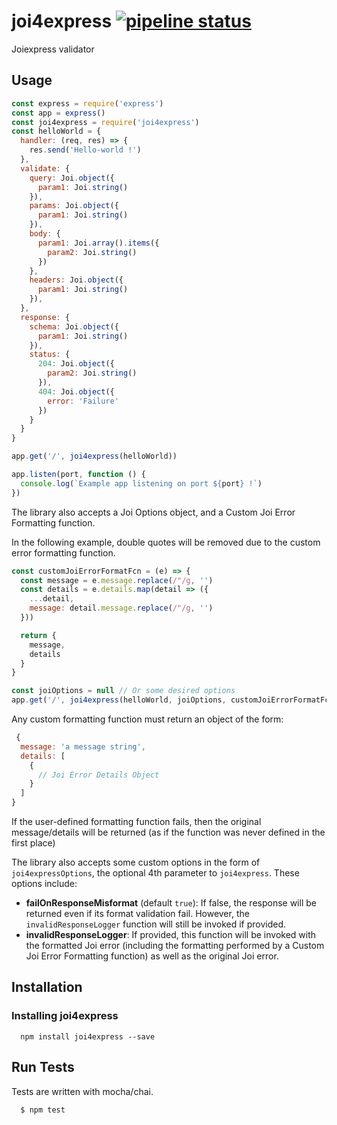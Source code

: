 # joi4express [![pipeline status](https://gitlab.com/xsellier/joi4express/badges/master/pipeline.svg)](https://gitlab.com/xsellier/joi4express/commits/master)

Joiexpress validator

## Usage

```js
const express = require('express')
const app = express()
const joi4express = require('joi4express')
const helloWorld = {
  handler: (req, res) => {
    res.send('Hello-world !')
  },
  validate: {
    query: Joi.object({
      param1: Joi.string()
    }),
    params: Joi.object({
      param1: Joi.string()
    }),
    body: {
      param1: Joi.array().items({
        param2: Joi.string()
      })
    },
    headers: Joi.object({
      param1: Joi.string()
    }),
  },
  response: {
    schema: Joi.object({
      param1: Joi.string()
    }),
    status: {
      204: Joi.object({
        param2: Joi.string()
      }),
      404: Joi.object({
        error: 'Failure'
      })
    }
  }
}

app.get('/', joi4express(helloWorld))

app.listen(port, function () {
  console.log(`Example app listening on port ${port} !`)
})
```

The library also accepts a Joi Options object, and a Custom Joi Error Formatting function.

In the following example, double quotes will be removed due to the custom error formatting function.

```js
const customJoiErrorFormatFcn = (e) => {
  const message = e.message.replace(/"/g, '')
  const details = e.details.map(detail => ({
    ...detail,
    message: detail.message.replace(/"/g, '')
  }))

  return {
    message,
    details
  }
}

const joiOptions = null // Or some desired options
app.get('/', joi4express(helloWorld, joiOptions, customJoiErrorFormatFcn))
```

Any custom formatting function must return an object of the form:

```js
 {
  message: 'a message string',
  details: [
    {
      // Joi Error Details Object
    }
  ]
}
```

If the user-defined formatting function fails, then the original message/details will be returned (as if the function was never defined in the first place)

The library also accepts some custom options in the form of `joi4expressOptions`, the optional 4th parameter to `joi4express`. These options include:
- **failOnResponseMisformat** (default `true`): If false, the response will be returned even if its format validation fail. However, the `invalidResponseLogger` function will still be invoked if provided.
- **invalidResponseLogger**: If provided, this function will be invoked with the formatted Joi error (including the formatting performed by a Custom Joi Error Formatting function) as well as the original Joi error.

## Installation

### Installing joi4express
```
  npm install joi4express --save
```

## Run Tests
Tests are written with mocha/chai.

``` bash
  $ npm test
```

